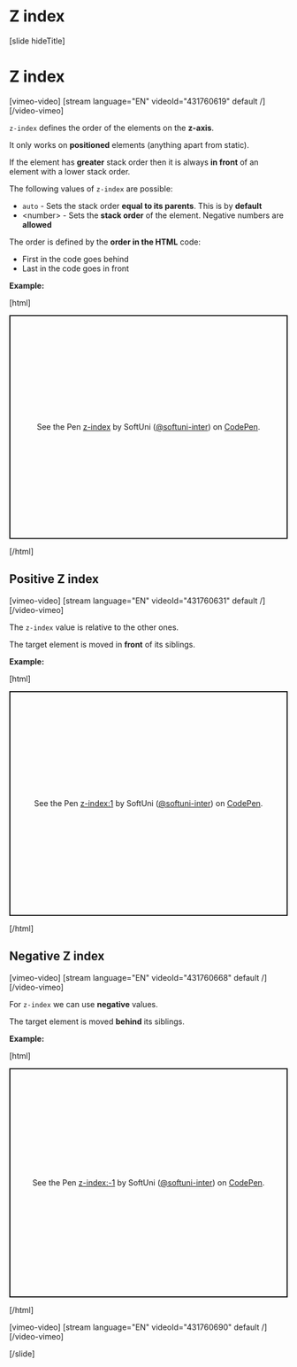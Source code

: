 # Z index

[slide hideTitle]

# Z index

[vimeo-video]
[stream language="EN" videoId="431760619" default /]
[/video-vimeo]

`z-index` defines the order of the elements on the **z-axis**.

It only works on **positioned** elements (anything apart from static).

If the element has **greater** stack order then it is always **in front** of an element with a lower stack order.

The following values of `z-index` are possible:
* `auto` - Sets the stack order **equal to its parents**. This is by **default**
* \<number> - Sets the **stack order** of the element. Negative numbers are **allowed**

The order is defined by the **order in the HTML** code:
* First in the code goes behind
* Last in the code goes in front

**Example:**

[html]
<p class="codepen" data-height="404" data-theme-id="39135" data-default-tab="css,result" data-user="softuni-inter" data-slug-hash="RwWqQPZ" style="height: 404px; box-sizing: border-box; display: flex; align-items: center; justify-content: center; border: 2px solid; margin: 1em 0; padding: 1em;" data-pen-title="z-index">
  <span>See the Pen <a href="https://codepen.io/softuni-inter/pen/RwWqQPZ">
  z-index</a> by SoftUni (<a href="https://codepen.io/softuni-inter">@softuni-inter</a>)
  on <a href="https://codepen.io">CodePen</a>.</span>
</p>
<script async src="https://static.codepen.io/assets/embed/ei.js"></script>

[/html]

## Positive Z index

[vimeo-video]
[stream language="EN" videoId="431760631" default /]
[/video-vimeo]

The `z-index` value is relative to the other ones.

The target element is moved in **front** of its siblings.

**Example:**

[html]
<p class="codepen" data-height="406" data-theme-id="39135" data-default-tab="css,result" data-user="softuni-inter" data-slug-hash="bGVQLpx" style="height: 406px; box-sizing: border-box; display: flex; align-items: center; justify-content: center; border: 2px solid; margin: 1em 0; padding: 1em;" data-pen-title="z-index:1">
  <span>See the Pen <a href="https://codepen.io/softuni-inter/pen/bGVQLpx">
  z-index:1</a> by SoftUni (<a href="https://codepen.io/softuni-inter">@softuni-inter</a>)
  on <a href="https://codepen.io">CodePen</a>.</span>
</p>
<script async src="https://static.codepen.io/assets/embed/ei.js"></script>

[/html]

## Negative Z index

[vimeo-video]
[stream language="EN" videoId="431760668" default /]
[/video-vimeo]

For `z-index` we can use **negative** values.

The target element is moved **behind** its siblings.

**Example:**

[html]
<p class="codepen" data-height="414" data-theme-id="39135" data-default-tab="css,result" data-user="softuni-inter" data-slug-hash="jObQZMd" style="height: 414px; box-sizing: border-box; display: flex; align-items: center; justify-content: center; border: 2px solid; margin: 1em 0; padding: 1em;" data-pen-title="z-index:-1">
  <span>See the Pen <a href="https://codepen.io/softuni-inter/pen/jObQZMd">
  z-index:-1</a> by SoftUni (<a href="https://codepen.io/softuni-inter">@softuni-inter</a>)
  on <a href="https://codepen.io">CodePen</a>.</span>
</p>
<script async src="https://static.codepen.io/assets/embed/ei.js"></script>

[/html]

[vimeo-video]
[stream language="EN" videoId="431760690" default /]
[/video-vimeo]

[/slide]
